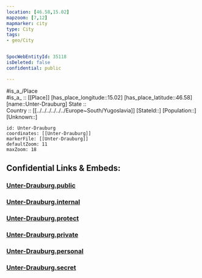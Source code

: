 ```yaml
---
location: [46.58,15.02] 
mapzoom: [7,12] 
mapmarker: city 
type: City
tags:
- geo/City


SpocWebEntityId: 35118
isDeleted: false
confidential: public

---
```

#is_a_/Place  
#is_a_ :: [[Place]] 
[has_place_longitude::15.02] 
[has_place_latitude::46.58] 
[name::Unter-Drauburg] 
State ::  
Country :: [[../../../../../../Europe~South/Yugoslavia]] 
[StateId::] 
[Population::] 
[Unknown::] 


```leaflet
id: Unter-Drauburg
coordinates: [[Unter-Drauburg]] 
markerFile: [[Unter-Drauburg]] 
defaultZoom: 11 
maxZoom: 18
```


## Confidential Links & Embeds: 

### [Unter-Drauburg.public](/_public/\Earth\Continent\Europe\Europe~Central\Slovenia\Regions~Slovenia\Koroška\counties~Koroška\Dravograd\CityUnter-Drauburg.public.md) 

### [Unter-Drauburg.internal](/_internal/\Earth\Continent\Europe\Europe~Central\Slovenia\Regions~Slovenia\Koroška\counties~Koroška\Dravograd\CityUnter-Drauburg.internal.md) 

### [Unter-Drauburg.protect](/_protect/\Earth\Continent\Europe\Europe~Central\Slovenia\Regions~Slovenia\Koroška\counties~Koroška\Dravograd\CityUnter-Drauburg.protect.md) 

### [Unter-Drauburg.private](/_private/\Earth\Continent\Europe\Europe~Central\Slovenia\Regions~Slovenia\Koroška\counties~Koroška\Dravograd\CityUnter-Drauburg.private.md) 

### [Unter-Drauburg.personal](/_personal/\Earth\Continent\Europe\Europe~Central\Slovenia\Regions~Slovenia\Koroška\counties~Koroška\Dravograd\CityUnter-Drauburg.personal.md) 

### [Unter-Drauburg.secret](/_secret/\Earth\Continent\Europe\Europe~Central\Slovenia\Regions~Slovenia\Koroška\counties~Koroška\Dravograd\CityUnter-Drauburg.secret.md)

